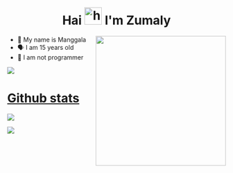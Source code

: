 <h1 align="center">Hai <img src="https://user-images.githubusercontent.com/1303154/88677602-1635ba80-d120-11ea-84d8-d263ba5fc3c0.gif" width="40px" alt="hi"> I'm Zumaly </h1>
<p align="center">
</p>
<img src="https://i.pinimg.com/originals/40/bc/bb/40bcbbcd2e1906ae5bef45a0a7132455.gif" width="300px" align="right">

- 👼 My name is Manggala
- 🗣️ I am 15 years old 
- 🔭 I am not programmer

<a href="https://komarev.com/ghpvc/?username=Zumaly&color=blue&style=flat-square&label=Profile+Seen"><img src="https://komarev.com/ghpvc/?username=Zumaly&color=blue&style=flat-square&label=Profile+Seen" />

</p>


 # Github stats
<p>

  ![](http://github-profile-summary-cards.vercel.app/api/cards/profile-details?username=Zumaly&theme=dracula)
</p>
<p>

  ![](http://github-profile-summary-cards.vercel.app/api/cards/stats?username=Zumaly&theme=dracula)
</p>
